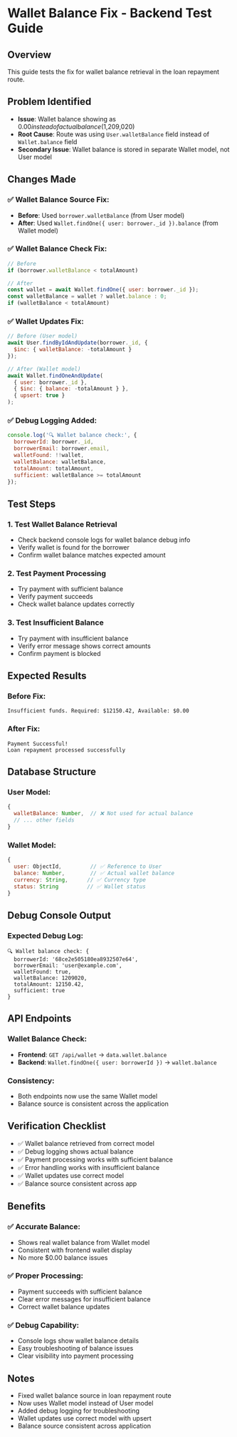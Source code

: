 # Wallet Balance Fix - Backend Test Guide

## Overview
This guide tests the fix for wallet balance retrieval in the loan repayment route.

## Problem Identified
- **Issue**: Wallet balance showing as $0.00 instead of actual balance ($1,209,020)
- **Root Cause**: Route was using `User.walletBalance` field instead of `Wallet.balance` field
- **Secondary Issue**: Wallet balance is stored in separate Wallet model, not User model

## Changes Made

### **✅ Wallet Balance Source Fix:**
- **Before**: Used `borrower.walletBalance` (from User model)
- **After**: Used `Wallet.findOne({ user: borrower._id }).balance` (from Wallet model)

### **✅ Wallet Balance Check Fix:**
```javascript
// Before
if (borrower.walletBalance < totalAmount)

// After
const wallet = await Wallet.findOne({ user: borrower._id });
const walletBalance = wallet ? wallet.balance : 0;
if (walletBalance < totalAmount)
```

### **✅ Wallet Updates Fix:**
```javascript
// Before (User model)
await User.findByIdAndUpdate(borrower._id, {
  $inc: { walletBalance: -totalAmount }
});

// After (Wallet model)
await Wallet.findOneAndUpdate(
  { user: borrower._id },
  { $inc: { balance: -totalAmount } },
  { upsert: true }
);
```

### **✅ Debug Logging Added:**
```javascript
console.log('🔍 Wallet balance check:', {
  borrowerId: borrower._id,
  borrowerEmail: borrower.email,
  walletFound: !!wallet,
  walletBalance: walletBalance,
  totalAmount: totalAmount,
  sufficient: walletBalance >= totalAmount
});
```

## Test Steps

### **1. Test Wallet Balance Retrieval**
- Check backend console logs for wallet balance debug info
- Verify wallet is found for the borrower
- Confirm wallet balance matches expected amount

### **2. Test Payment Processing**
- Try payment with sufficient balance
- Verify payment succeeds
- Check wallet balance updates correctly

### **3. Test Insufficient Balance**
- Try payment with insufficient balance
- Verify error message shows correct amounts
- Confirm payment is blocked

## Expected Results

### **Before Fix:**
```
Insufficient funds. Required: $12150.42, Available: $0.00
```

### **After Fix:**
```
Payment Successful!
Loan repayment processed successfully
```

## Database Structure

### **User Model:**
```javascript
{
  walletBalance: Number,  // ❌ Not used for actual balance
  // ... other fields
}
```

### **Wallet Model:**
```javascript
{
  user: ObjectId,         // ✅ Reference to User
  balance: Number,        // ✅ Actual wallet balance
  currency: String,      // ✅ Currency type
  status: String         // ✅ Wallet status
}
```

## Debug Console Output

### **Expected Debug Log:**
```
🔍 Wallet balance check: {
  borrowerId: '68ce2e505180ea8932507e64',
  borrowerEmail: 'user@example.com',
  walletFound: true,
  walletBalance: 1209020,
  totalAmount: 12150.42,
  sufficient: true
}
```

## API Endpoints

### **Wallet Balance Check:**
- **Frontend**: `GET /api/wallet` → `data.wallet.balance`
- **Backend**: `Wallet.findOne({ user: borrowerId })` → `wallet.balance`

### **Consistency:**
- Both endpoints now use the same Wallet model
- Balance source is consistent across the application

## Verification Checklist

- ✅ Wallet balance retrieved from correct model
- ✅ Debug logging shows actual balance
- ✅ Payment processing works with sufficient balance
- ✅ Error handling works with insufficient balance
- ✅ Wallet updates use correct model
- ✅ Balance source consistent across app

## Benefits

### **✅ Accurate Balance:**
- Shows real wallet balance from Wallet model
- Consistent with frontend wallet display
- No more $0.00 balance issues

### **✅ Proper Processing:**
- Payment succeeds with sufficient balance
- Clear error messages for insufficient balance
- Correct wallet balance updates

### **✅ Debug Capability:**
- Console logs show wallet balance details
- Easy troubleshooting of balance issues
- Clear visibility into payment processing

## Notes
- Fixed wallet balance source in loan repayment route
- Now uses Wallet model instead of User model
- Added debug logging for troubleshooting
- Wallet updates use correct model with upsert
- Balance source consistent across application





